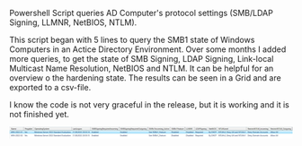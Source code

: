 Powershell Script queries AD Computer's protocol settings (SMB/LDAP Signing, LLMNR, NetBIOS, NTLM).

This script began with 5 lines to query the SMB1 state of Windows Computers in an Actice Directory Environment. 
Over some months I added more queries, to get the state of SMB Signing, LDAP Signing, Link-local Multicast Name Resolution, NetBIOS and NTLM. 
It can be helpful for an overview o the hardening state. The results can be seen in a Grid and are exported to a csv-file.

I know the code is not very graceful in the release, but it is working and it is not finished yet.



![Here an example for the results:](results001.JPG)